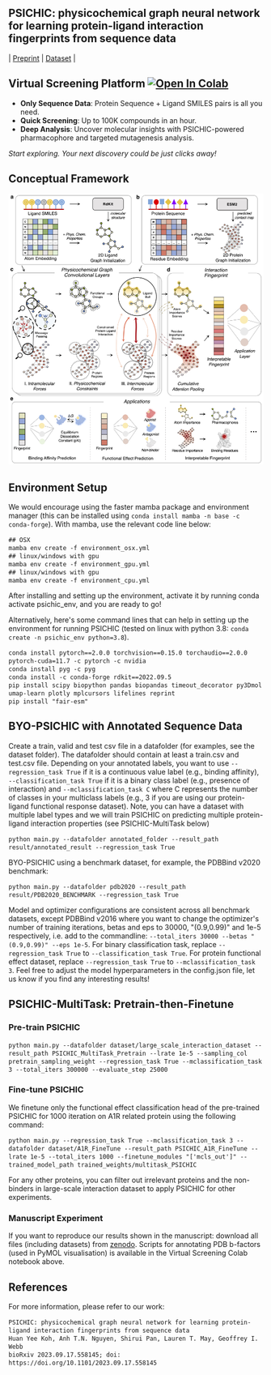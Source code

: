 ## PSICHIC: physicochemical graph neural network for learning protein-ligand interaction fingerprints from sequence data
| [Preprint](https://www.biorxiv.org/content/10.1101/2023.09.17.558145v1) | [Dataset](https://drive.google.com/drive/folders/1ZRpnwXtllCP89hjhfDuPivBlarBIXnmu?usp=sharing) | 

## Virtual Screening Platform <a href="https://colab.research.google.com/github/huankoh/PSICHIC/blob/main/PSICHIC.ipynb" target="_parent"><img src="https://colab.research.google.com/assets/colab-badge.svg" alt="Open In Colab"/></a>

- **Only Sequence Data**: Protein Sequence + Ligand SMILES pairs is all you need.
- **Quick Screening**: Up to 100K compounds in an hour.
- **Deep Analysis**: Uncover molecular insights with PSICHIC-powered pharmacophore and targeted mutagenesis analysis.

_Start exploring. Your next discovery could be just clicks away!_
## Conceptual Framework
![PSICHIC](image/PSICHIC.jpg)

## Environment Setup

We would encourage using the faster mamba package and environment manager (this can be installed using ``conda install mamba -n base -c conda-forge``). With mamba, use the relevant code line below:

```
## OSX
mamba env create -f environment_osx.yml
## linux/windows with gpu
mamba env create -f environment_gpu.yml
## linux/windows with gpu
mamba env create -f environment_cpu.yml
```

After installing and setting up the environment, activate it by running conda activate psichic_env, and you are ready to go!


Alternatively, here's some command lines that can help in setting up the environment for running PSICHIC (tested on linux with python 3.8: ``conda create -n psichic_env python=3.8``). 
```
conda install pytorch==2.0.0 torchvision==0.15.0 torchaudio==2.0.0 pytorch-cuda=11.7 -c pytorch -c nvidia
conda install pyg -c pyg
conda install -c conda-forge rdkit==2022.09.5
pip install scipy biopython pandas biopandas timeout_decorator py3Dmol umap-learn plotly mplcursors lifelines reprint
pip install "fair-esm"
```

## BYO-PSICHIC with Annotated Sequence Data 

Create a train, valid and test csv file in a datafolder (for examples, see the dataset folder). The datafolder should contain at least a train.csv and test.csv file. Depending on your annotated labels, you want to use ``--regression_task True`` if it is a continuous value label (e.g., binding affinity), ``--classification_task True`` if it is a binary class label (e.g., presence of interaction) and ``--mclassification_task C`` where C represents the number of classes in your multiclass labels (e.g., 3 if you are using our protein-ligand functional response dataset). Note, you can have a dataset with multiple label types and we will train PSICHIC on predicting multiple protein-ligand interaction properties (see PSICHIC-MultiTask below)
```
python main.py --datafolder annotated_folder --result_path result/annotated_result --regression_task True 
```

BYO-PSICHIC using a benchmark dataset, for example, the PDBBind v2020 benchmark:
```
python main.py --datafolder pdb2020 --result_path result/PDB2020_BENCHMARK --regression_task True 
```
Model and optimizer configurations are consistent across all benchmark datasets, except PDBBind v2016 where you want to change the optimizer's number of training iterations, betas and eps to 30000, "(0.9,0.99)" and 1e-5 respectively, i.e. add to the commandline: ``--total_iters 30000 --betas "(0.9,0.99)" --eps 1e-5``. For binary classification task, replace ``--regression_task True`` to ``--classification_task True``. For protein functional effect dataset, replace ``--regression_task True`` to ``--mclassification_task 3``. Feel free to adjust the model hyperparameters in the config.json file, let us know if you find any interesting results!
 
## PSICHIC-MultiTask: Pretrain-then-Finetune 
### Pre-train PSICHIC
```
python main.py --datafolder dataset/large_scale_interaction_dataset --result_path PSICHIC_MultiTask_Pretrain --lrate 1e-5 --sampling_col pretrain_sampling_weight --regression_task True --mclassification_task 3 --total_iters 300000 --evaluate_step 25000
```
### Fine-tune PSICHIC
We finetune only the functional effect classification head of the pre-trained PSICHIC for 1000 iteration on A1R related protein using the following command:
```
python main.py --regression_task True --mclassification_task 3 --datafolder dataset/A1R_FineTune --result_path PSICHIC_A1R_FineTune --lrate 1e-5 --total_iters 1000 --finetune_modules "['mcls_out']" --trained_model_path trained_weights/multitask_PSICHIC
```

For any other proteins, you can filter out irrelevant proteins and the non-binders in large-scale interaction dataset to apply PSICHIC for other experiments.

### Manuscript Experiment
If you want to reproduce our results shown in the manuscript: download all files (including datasets) from [zenodo](https://zenodo.org/record/8347859). Scripts for annotating PDB b-factors (used in PyMOL visualisation) is available in the Virtual Screening Colab notebook above.


## References

For more information, please refer to our work: 

```
PSICHIC: physicochemical graph neural network for learning protein-ligand interaction fingerprints from sequence data
Huan Yee Koh, Anh T.N. Nguyen, Shirui Pan, Lauren T. May, Geoffrey I. Webb
bioRxiv 2023.09.17.558145; doi: https://doi.org/10.1101/2023.09.17.558145
```
